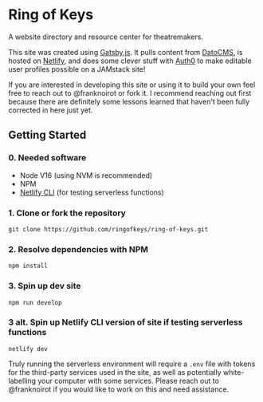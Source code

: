 # Ring of Keys

A website directory and resource center for theatremakers.

This site was created using [Gatsby.js](https://gatsbyjs.com). It pulls content from [DatoCMS](https://datocms.com), is hosted on [Netlify](https://netlify.com), and does some clever stuff with [Auth0](https://auth0.com) to make editable user profiles possible on a JAMstack site!

If you are interested in developing this site or using it to build your own feel free to reach out to @franknoirot or fork it. I recommend reaching out first because there are definitely some lessons learned that haven't been fully corrected in here just yet.

## Getting Started
### 0. Needed software
- Node V16 (using NVM is recommended)
- NPM
- [Netlify CLI](https://docs.netlify.com/cli/get-started/) (for testing serverless functions)

### 1. Clone or fork the repository
`git clone https://github.com/ringofkeys/ring-of-keys.git`

### 2. Resolve dependencies with NPM
`npm install`

### 3. Spin up dev site
`npm run develop`

### 3 alt. Spin up Netlify CLI version of site if testing serverless functions
`netlify dev`

Truly running the serverless environment will require a `.env` file with tokens for the third-party services used in the site, as well as potentially white-labelling your computer with some services. Please reach out to @franknoirot if you would like to work on this and need assistance.
